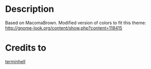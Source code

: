 # Description
Based on MacomaBrown. Modified version of colors to fit this theme: http://gnome-look.org/content/show.php?content=118415

# Credits to
[terminhell](http://gnome-look.org/usermanager/search.php?username=terminhell)
